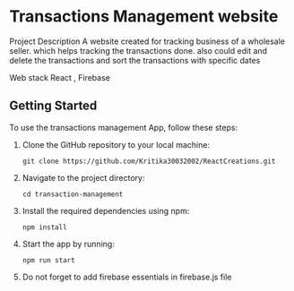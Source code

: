 # Transactions Management website

Project Description
A website created for tracking business of a wholesale seller. which helps tracking the transactions done. also could edit and delete the transactions and sort the transactions with specific dates

Web stack
React , Firebase

## Getting Started

To use the transactions management App, follow these steps:

1. Clone the GitHub repository to your local machine:
    ```
   git clone https://github.com/Kritika30032002/ReactCreations.git
    ```
2. Navigate to the project directory:
    ```
    cd transaction-management
    ```
3. Install the required dependencies using npm:
    ```
    npm install
    ```
5. Start the app by running:
    ```
    npm run start
    ```
6. Do not forget to add firebase essentials in firebase.js file        


